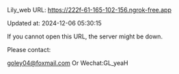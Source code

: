 Lily_web URL: https://222f-61-165-102-156.ngrok-free.app

Updated at: 2024-12-06 05:30:15

If you cannot open this URL, the server might be down.

Please contact: 

goley04@foxmail.com Or Wechat:GL_yeaH